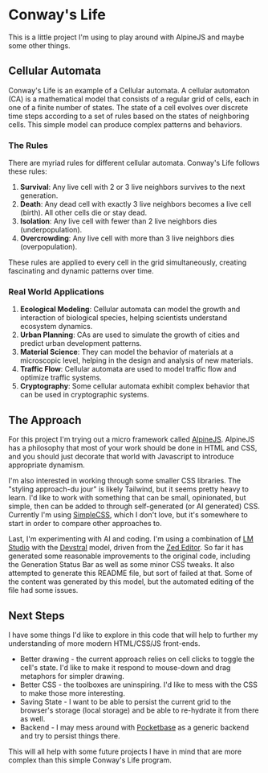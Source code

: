 # Conway's Life

This is a little project I'm using to play around with AlpineJS and maybe some other things.

## Cellular Automata

Conway's Life is an example of a Cellular automata. A cellular automaton (CA) is a mathematical model that consists of a regular grid of cells, each in one of a finite number of states. The state of a cell evolves over discrete time steps according to a set of rules based on the states of neighboring cells. This simple model can produce complex patterns and behaviors.

### The Rules
There are myriad rules for different cellular automata. Conway's Life follows these rules:

1. **Survival**: Any live cell with 2 or 3 live neighbors survives to the next generation.
2. **Death**: Any dead cell with exactly 3 live neighbors becomes a live cell (birth). All other cells die or stay dead.
3. **Isolation**: Any live cell with fewer than 2 live neighbors dies (underpopulation).
4. **Overcrowding**: Any live cell with more than 3 live neighbors dies (overpopulation).

These rules are applied to every cell in the grid simultaneously, creating fascinating and dynamic patterns over time.

### Real World Applications

1. **Ecological Modeling**: Cellular automata can model the growth and interaction of biological species, helping scientists understand ecosystem dynamics.
2. **Urban Planning**: CAs are used to simulate the growth of cities and predict urban development patterns.
3. **Material Science**: They can model the behavior of materials at a microscopic level, helping in the design and analysis of new materials.
4. **Traffic Flow**: Cellular automata are used to model traffic flow and optimize traffic systems.
5. **Cryptography**: Some cellular automata exhibit complex behavior that can be used in cryptographic systems.

## The Approach

For this project I'm trying out a micro framework called [AlpineJS](https://alpinejs.dev/). AlpineJS has a philosophy that most of your work should be done in HTML and CSS, and you should just decorate that world with Javascript to introduce appropriate dynamism.

I'm also interested in working through some smaller CSS libraries. The "styling approach-du jour" is likely Tailwind, but it seems pretty heavy to learn. I'd like to work with something that can be small, opinionated, but simple, then can be added to through self-generated (or AI generated) CSS. Currently I'm using [SimpleCSS](https://simplecss.org/), which I don't love, but it's somewhere to start in order to compare other approaches to.

Last, I'm experimenting with AI and coding. I'm using a combination of [LM Studio](https://lmstudio.ai/) with the [Devstral](https://huggingface.co/mistralai/Devstral-Small-2507) model, driven from the [Zed Editor](https://zed.dev/). So far it has generated some reasonable improvements to the original code, including the Generation Status Bar as well as some minor CSS tweaks. It also attempted to generate this README file, but sort of failed at that. Some of the content was generated by this model, but the automated editing of the file had some issues.

## Next Steps
I have some things I'd like to explore in this code that will help to further my understanding of more modern HTML/CSS/JS front-ends.

* Better drawing - the current approach relies on cell clicks to toggle the cell's state. I'd like to make it respond to mouse-down and drag metaphors for simpler drawing.
* Better CSS - the toolboxes are uninspiring. I'd like to mess with the CSS to make those more interesting.
* Saving State - I want to be able to persist the current grid to the browser's storage (local storage) and be able to re-hydrate it from there as well.
* Backend - I may mess around with [Pocketbase](https://pocketbase.io/) as a generic backend and try to persist things there.

This will all help with some future projects I have in mind that are more complex than this simple Conway's Life program.
